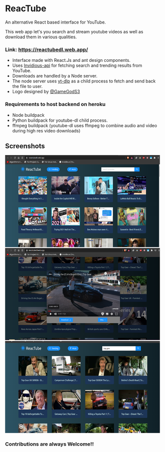 # ReacTube
 An alternative React based interface for YouTube.
 
 This web app let's you search and stream youtube videos as well as download them in various qualities.
 
 ### Link:  https://reactubedl.web.app/
 
- Interface made with React.Js and ant design components.
- Uses [Invidious-api](https://github.com/iv-org/invidious) for fetching search and trending results from YouTube.
- Downloads are handled by a Node server.
- The node server uses [yt-dlp](https://github.com/yt-dlp/yt-dlp) as a child process to fetch and send back the file to user.
- Logo designed by [@GameGodS3](https://github.com/GameGodS3)

### Requirements to host backend on heroku
- Node buildpack
- Python buildpack for youtube-dl child process.
- ffmpeg buildpack (youtube-dl uses ffmpeg to combine audio and video during high res video downloads)

## Screenshots
 <img src="https://github.com/AJAYK-01/Reactube/blob/main/screenshots/reactube1.png" height="300" />
 <img src="https://github.com/AJAYK-01/Reactube/blob/main/screenshots/reactube3.png" height="300" />
 <img src="https://github.com/AJAYK-01/Reactube/blob/main/screenshots/reactube2.png" height="300" />

### Contributions are always Welcome!!
